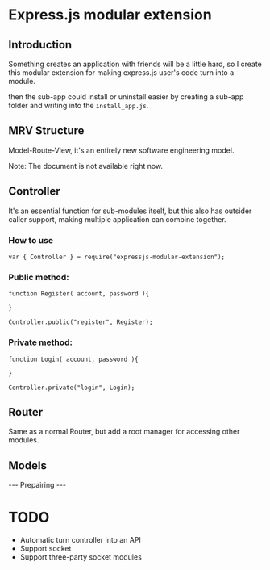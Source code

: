 # Express.js modular extension
## Introduction
Something creates an application with friends will be a little hard, so I create this modular extension for making express.js user's code turn into a module.

then the sub-app could install or uninstall easier by creating a sub-app folder and writing into the `install_app.js`.

## MRV Structure
Model-Route-View, it's an entirely new software engineering model.

Note: The document is not available right now.

## Controller

It's an essential function for sub-modules itself, but this also has outsider caller support, making multiple application can combine together.

### How to use
```
var { Controller } = require("expressjs-modular-extension");
```

### Public method:
```
function Register( account, password ){

}

Controller.public("register", Register);
```

### Private method:
```
function Login( account, password ){

}

Controller.private("login", Login);
```

## Router
Same as a normal Router, but add a root manager for accessing other modules.

## Models

--- Prepairing ---

# TODO
 - Automatic turn controller into an API
 - Support socket
 - Support three-party socket modules
